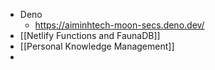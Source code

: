 - Deno
	- https://aiminhtech-moon-secs.deno.dev/
- [[Netlify Functions and FaunaDB]]
- [[Personal Knowledge Management]]
-